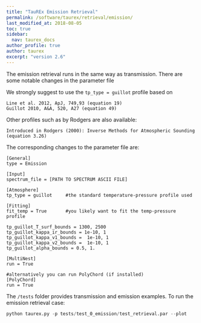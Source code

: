 ```yaml
---
title: "TauREx Emission Retrieval"
permalink: /software/taurex/retrieval/emission/
last_modified_at: 2018-08-05
toc: true
sidebar:
  nav: taurex_docs
author_profile: true
author: taurex
excerpt: "version 2.6"
---
```


The emission retrieval runs in the same way as transmission. There are some notable changes in the parameter file

We strongly suggest to use the `tp_type = guillot` profile based on

`Line et al. 2012, ApJ, 749,93 (equation 19)` <br />
`Guillot 2010, A&A, 520, A27 (equation 49)`

Other profiles such as by Rodgers are also available:

`Introduced in Rodgers (2000): Inverse Methods for Atmospheric Sounding (equation 3.26)`

The corresponding changes to the parameter file are:

```
[General]
type = Emission

[Input]
spectrum_file = [PATH TO SPECTRUM ASCII FILE]

[Atmosphere]
tp_type = guillot     #the standard temperature-pressure profile used

[Fitting]
fit_temp = True       #you likely want to fit the temp-pressure profile

tp_guillot_T_surf_bounds = 1300, 2500
tp_guillot_kappa_ir_bounds = 1e-10, 1
tp_guillot_kappa_v1_bounds =  1e-10, 1
tp_guillot_kappa_v2_bounds =  1e-10, 1
tp_guillot_alpha_bounds = 0.5, 1.

[MultiNest]
run = True

#alternatively you can run PolyChord (if installed)
[PolyChord]
run = True
```

The `/tests` folder provides transmission and emission examples. To run the emission retrieval case:

```python
python taurex.py -p tests/test_0_emission/test_retrieval.par --plot
```

